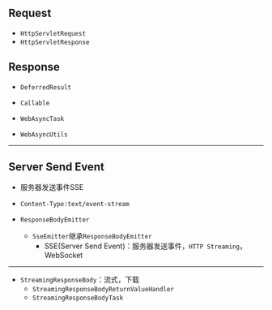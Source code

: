 

## Request
- `HttpServletRequest`
- `HttpServletResponse`



## Response



- `DeferredResult`

- `Callable`
- `WebAsyncTask`
- `WebAsyncUtils`

---

## Server Send Event
- 服务器发送事件SSE

- `Content-Type:text/event-stream`


- `ResponseBodyEmitter`
    - `SseEmitter`继承`ResponseBodyEmitter`
        - SSE(Server Send Event)：服务器发送事件，`HTTP Streaming`，WebSocket



---

- `StreamingResponseBody`：流式，下载
    - `StreamingResponseBodyReturnValueHandler`
    - `StreamingResponseBodyTask`
```java


```